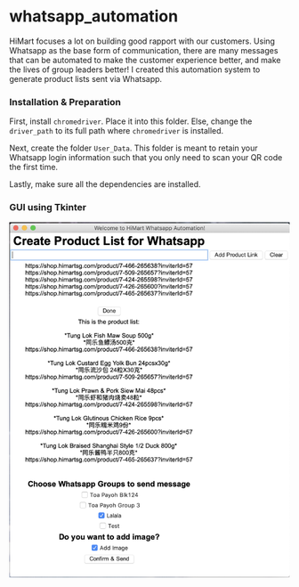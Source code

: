 # whatsapp_automation
HiMart focuses a lot on building good rapport with our customers. Using Whatsapp as the base form of communication, there are many messages that can be automated to make the customer experience better, and make the lives of group leaders better! I created this automation system to generate product lists sent via Whatsapp.

### Installation & Preparation ###
First, install `chromedriver`. Place it into this folder. Else, change the `driver_path` to its full path where `chromedriver` is installed.

Next, create the folder `User_Data`. This folder is meant to retain your Whatsapp login information such that you only need to scan your QR code the first time.

Lastly, make sure all the dependencies are installed.

### GUI using Tkinter ###
![alt text](https://github.com/joeljhanster/whatsapp_automation/blob/master/demo.png?raw=true)

